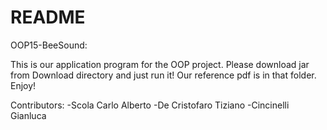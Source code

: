 # README #

OOP15-BeeSound:

This is our application program for the OOP project.
Please download jar from Download directory and just run it!
Our reference pdf is in that folder.
Enjoy!


Contributors:
-Scola Carlo Alberto
-De Cristofaro Tiziano
-Cincinelli Gianluca